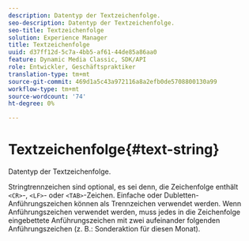 ```yaml
---
description: Datentyp der Textzeichenfolge.
seo-description: Datentyp der Textzeichenfolge.
seo-title: Textzeichenfolge
solution: Experience Manager
title: Textzeichenfolge
uuid: d37ff12d-5c7a-4bb5-af61-44de85a86aa0
feature: Dynamic Media Classic, SDK/API
role: Entwickler, Geschäftspraktiker
translation-type: tm+mt
source-git-commit: 469d1a5c43a972116a8a2efb0de5708800130a99
workflow-type: tm+mt
source-wordcount: '74'
ht-degree: 0%

---
```



# Textzeichenfolge{#text-string}

Datentyp der Textzeichenfolge.

Stringtrennzeichen sind optional, es sei denn, die Zeichenfolge enthält `<CR>`-, `<LF>`- oder `<TAB>`-Zeichen. Einfache oder Dubletten-Anführungszeichen können als Trennzeichen verwendet werden. Wenn Anführungszeichen verwendet werden, muss jedes in die Zeichenfolge eingebettete Anführungszeichen mit zwei aufeinander folgenden Anführungszeichen (z. B.: Sonderaktion für diesen Monat).